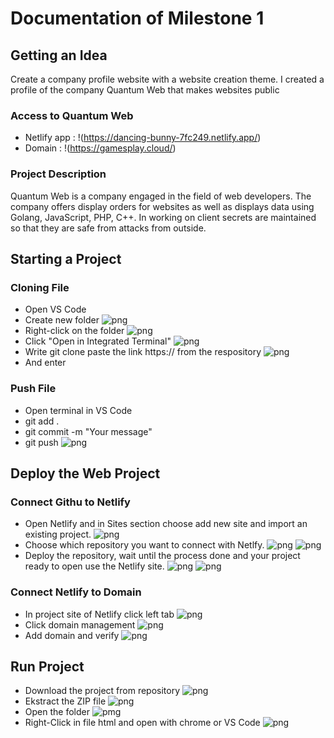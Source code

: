 # Documentation of Milestone 1

## Getting an Idea

Create a company profile website with a website creation theme. I created a profile of the company Quantum Web that makes websites public

### Access to Quantum Web

- Netlify app : !(https://dancing-bunny-7fc249.netlify.app/)
- Domain : !(https://gamesplay.cloud/)

### Project Description

Quantum Web is a company engaged in the field of web developers. The company offers display orders for websites as well as displays data using Golang, JavaScript, PHP, C++. In working on client secrets are maintained so that they are safe from attacks from outside.


## Starting a Project

### Cloning File

- Open VS Code
- Create new folder
![png](images/Clone-1.jpeg)
- Right-click on the folder
![png](images/Clone-2.jpeg)
- Click "Open in Integrated Terminal"
![png](images/Clone-3.jpeg)
- Write git clone paste the link https:// from the respository
![png](images/Clone-4.jpeg)
- And enter

### Push File

- Open terminal in VS Code
- git add .
- git commit -m "Your message"
- git push
![png](images/Push-1.jpeg)


## Deploy the Web Project

### Connect Githu to Netlify

- Open Netlify and in Sites section choose add new site and import an existing project.
![png](images/Netlify-1.jpg)
- Choose which repository you want to connect with Netlfy.
![png](images/Netlify-2.jpg)
![png](images/Netlify-3.jpg)
- Deploy the repository, wait until the process done and your project ready to open use the Netlify site.
![png](images/Netlify-4.jpg)
![png](images/Netlify-5.jpg)


### Connect Netlify to Domain

- In project site of Netlify click left tab
![png](images/domain-1.jpg)
- Click domain management
![png](images/domain-2.jpg)
- Add domain and verify
![png](images/domain-3.jpg)

## Run Project

- Download the project from repository
![png](images/run-1.jpg)
- Ekstract the ZIP file
![png](images/run-2.jpg)
- Open the folder
![pmg](images/run-3.jpg)
- Right-Click in file html and open with chrome or VS Code
![png](images/run-4.jpg)
